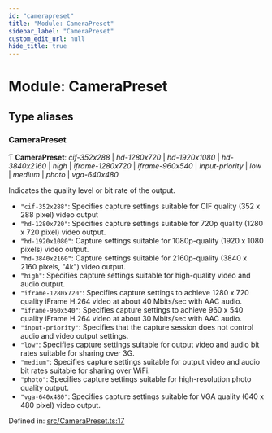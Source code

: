 ```yaml
---
id: "camerapreset"
title: "Module: CameraPreset"
sidebar_label: "CameraPreset"
custom_edit_url: null
hide_title: true
---
```


# Module: CameraPreset

## Type aliases

### CameraPreset

Ƭ **CameraPreset**: *cif-352x288* \| *hd-1280x720* \| *hd-1920x1080* \| *hd-3840x2160* \| *high* \| *iframe-1280x720* \| *iframe-960x540* \| *input-priority* \| *low* \| *medium* \| *photo* \| *vga-640x480*

Indicates the quality level or bit rate of the output.

* `"cif-352x288"`: Specifies capture settings suitable for CIF quality (352 x 288 pixel) video output
* `"hd-1280x720"`: Specifies capture settings suitable for 720p quality (1280 x 720 pixel) video output.
* `"hd-1920x1080"`: Capture settings suitable for 1080p-quality (1920 x 1080 pixels) video output.
* `"hd-3840x2160"`: Capture settings suitable for 2160p-quality (3840 x 2160 pixels, "4k") video output.
* `"high"`: Specifies capture settings suitable for high-quality video and audio output.
* `"iframe-1280x720"`: Specifies capture settings to achieve 1280 x 720 quality iFrame H.264 video at about 40 Mbits/sec with AAC audio.
* `"iframe-960x540"`: Specifies capture settings to achieve 960 x 540 quality iFrame H.264 video at about 30 Mbits/sec with AAC audio.
* `"input-priority"`: Specifies that the capture session does not control audio and video output settings.
* `"low"`: Specifies capture settings suitable for output video and audio bit rates suitable for sharing over 3G.
* `"medium"`: Specifies capture settings suitable for output video and audio bit rates suitable for sharing over WiFi.
* `"photo"`: Specifies capture settings suitable for high-resolution photo quality output.
* `"vga-640x480"`: Specifies capture settings suitable for VGA quality (640 x 480 pixel) video output.

Defined in: [src/CameraPreset.ts:17](https://github.com/cuvent/react-native-vision-camera/blob/89913de/src/CameraPreset.ts#L17)
